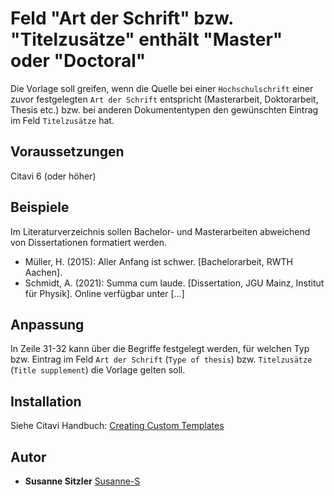 # Feld "Art der Schrift" bzw. "Titelzusätze" enthält "Master" oder "Doctoral"

Die Vorlage soll greifen, wenn die Quelle bei einer `Hochschulschrift` einer zuvor festgelegten `Art der Schrift` entspricht (Masterarbeit, Doktorarbeit, Thesis etc.) bzw. bei anderen Dokumententypen den gewünschten Eintrag im Feld `Titelzusätze` hat.

## Voraussetzungen
Citavi 6 (oder höher)

## Beispiele
Im Literaturverzeichnis sollen Bachelor- und Masterarbeiten abweichend von Dissertationen formatiert werden.
- Müller, H. (2015): Aller Anfang ist schwer. [Bachelorarbeit, RWTH Aachen].
- Schmidt, A. (2021): Summa cum laude. [Dissertation, JGU Mainz, Institut für Physik]. Online verfügbar unter [...]

## Anpassung
In Zeile 31-32 kann über die Begriffe festgelegt werden, für welchen Typ bzw. Eintrag im Feld `Art der Schrift` (`Type of thesis`) bzw. `Titelzusätze` (`Title supplement`) die Vorlage gelten soll.

## Installation
Siehe Citavi Handbuch: [Creating Custom Templates](http://www.citavi.com/creating_custom_templates)

## Autor

* **Susanne Sitzler** [Susanne-S](https://github.com/Susanne-S)
